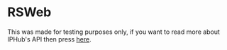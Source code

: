 # RSWeb
This was made for testing purposes only, if you want to read more about IPHub's API then press [here](https://iphub.info/api).
